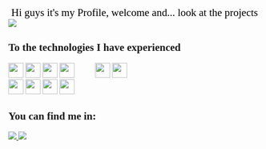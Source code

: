 <div align="center" style="color:#000000; font-family: times; font-size: 1.5em" > Hi guys it's my Profile, welcome and... look at the projects </div>

<div>
<img src=https://github-readme-stats.vercel.app/api?username=arley-chock&show_icons=true&theme=maroongold>
</div>

<H2 style="color:#00000; font-family: Times new roman">To the technologies I have experienced</h2>


<div style="display: inline-block; column-count: 3">

<img height="30" width="30" src="https://cdn.jsdelivr.net/gh/devicons/devicon/icons/bootstrap/bootstrap-original.svg"/>

<img height="30" width="30"  src="https://cdn.jsdelivr.net/gh/devicons/devicon/icons/svelte/svelte-original.svg" />
          
<img height="30" width="30" src="https://cdn.jsdelivr.net/gh/devicons/devicon/icons/firebase/firebase-plain.svg" />

<img height="30" width="30" src="https://cdn.jsdelivr.net/gh/devicons/devicon/icons/figma/figma-original.svg" />
<img height="30" width="30" src="https://cdn.jsdelivr.net/gh/devicons/devicon/icons/git/git-original.svg" />      

<img height="30" width="30" src="https://cdn.jsdelivr.net/gh/devicons/devicon/icons/html5/html5-plain-wordmark.svg" />
                
<img height="30" width="30" src="https://cdn.jsdelivr.net/gh/devicons/devicon/icons/javascript/javascript-plain.svg" />

<img height="30" width="30" src="https://cdn.jsdelivr.net/gh/devicons/devicon/icons/css3/css3-original.svg" />

<img height="30" width="30" src="https://cdn.jsdelivr.net/gh/devicons/devicon/icons/sass/sass-original.svg" />

<img height="30" width="30" src="https://cdn.jsdelivr.net/gh/devicons/devicon/icons/dotnetcore/dotnetcore-original.svg" />
          
</div>



<div>
<h2 style="color:#00000; font-family:cursive"> You can find me in:</h2>
<a href=https://github.com/arley-chock>
<img src=https://img.shields.io/badge/GitHub-100000?style=for-the-badge&logo=github&logoColor=white>

<a href=https://www.linkedin.com/in/arley-do-nascimento-vinagre-3102201b4/>
<img src=https://img.shields.io/badge/LinkedIn-0077B5?style=for-the-badge&logo=linkedin

</div>
